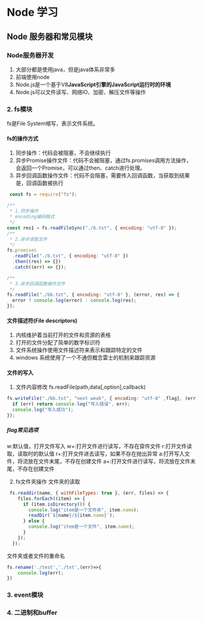 # Node 学习
## Node 服务器和常见模块
### Node服务器开发
1. 大部分都是使用java，但是java体系非常多
2. 前端使用node
3. Node.js是一个基于V8<strong>JavaScript引擎的JavaScript运行时的环境</strong>
4. Node.js可以文件读写、网络IO、加密、解压文件等操作
### 2. fs模块
fs是File System缩写，表示文件系统。
#### fs的操作方式
1. 同步操作：代码会被阻塞，不会继续执行
2. 异步Promise操作文件：代码不会被阻塞，通过fs.promises调用方法操作，会返回一个Promise，可以通过then、catch进行处理。
3. 异步回调函数操作文件：代码不会阻塞，需要传入回调函数，当获取到结果是，回调函数被执行
``` js
 const fs = require("fs");

/**
 * 1.同步操作
 * encoding编码格式
 */
const res1 = fs.readFileSync("./b.txt", { encoding: "utf-8" });
/**
 * 2.异步读取文件
 */
fs.promises
  .readFile("./b.txt", { encoding: "utf-8" })
  .then((res) => {})
  .catch((err) => {});

/**
 * 3.异步回调函数操作文件
 */
fs.readFile("./bb.txt", { encoding: "utf-8" }, (error, res) => {
  error ? console.log(error) : console.log(res);
});
```
#### 文件描述符(File descriptors)
1. 内核维护着当前打开的文件和资源的表格
2. 打开的文件分配了简单的数字标识符
3. 文件系统操作使用文件描述符来表示和跟踪特定的文件
4. windows 系统使用了一个不通但概念雷士的机制来跟踪资源

#### 文件的写入
1. 文件内容修改
   fs.readFile(path,data[,option],callback)
```js
fs.writeFile("./bb.txt", "next weak", { encoding: "utf-8" ,flag}, (err) => {
  if (err) return console.log("写入错误", err);
  console.log("写入成功");
});
```

##### flag常见选项
w:默认值，打开文件写入
w+:打开文件进行读写，不存在穿件文件
r:打开文件读取，读取时的默认值
r+:打开文件进去读写，如果不存在抛出异常
a:打开写入文件，将流放在文件末尾，不存在创建文件
a+:打开文件进行读写，将流放在文件末尾，不存在创建文件

2. fs文件夹操作
   文件夹的读取
```js
 fs.readdir(name, { withFileTypes: true }, (err, files) => {
    files.forEach((item) => {
      if (item.isDirectory()) {
        console.log("item是一个文件夹", item.name);
        readDir(`${name}/${item.name}`);
      } else {
        console.log("item是一个文件", item.name);
      }
    });
  });
```
文件夹或者文件的重命名
```js
fs.rename('./test','./txt',(err)=>{
    console.log(err);
})
```

### 3. event模块
### 4. 二进制和buffer